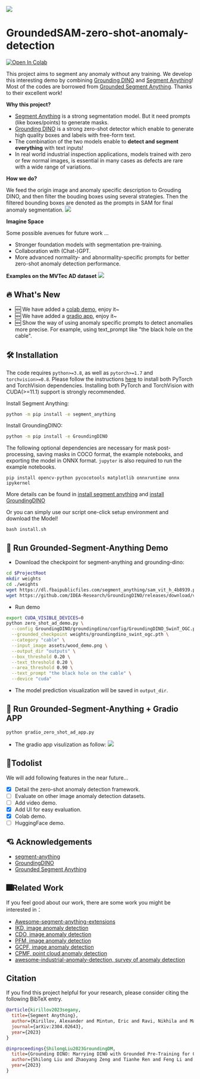 ![](./assets/SegmentAnyAnomaly_logo.png)

# GroundedSAM-zero-shot-anomaly-detection
[![Open In Colab](https://colab.research.google.com/assets/colab-badge.svg)](https://colab.research.google.com/drive/1Rwio_KfziuLp79Qh_ugum64Hjnq4ZwsE?usp=sharing)

This project aims to segment any anomaly without any training. We develop this interesting demo by combining [Grounding DINO](https://github.com/IDEA-Research/GroundingDINO) and [Segment Anything](https://github.com/facebookresearch/segment-anything)!
Most of the codes are borrowed from [Grounded Segment Anything](https://github.com/IDEA-Research/Grounded-Segment-Anything). Thanks to their excellent work!

**Why this project?**

- [Segment Anything](https://github.com/facebookresearch/segment-anything) is a strong segmentation model. But it need prompts (like boxes/points) to generate masks.
- [Grounding DINO](https://github.com/IDEA-Research/GroundingDINO) is a strong zero-shot detector which enable to generate high quality boxes and labels with free-form text.
- The combination of the two models enable to **detect and segment everything** with text inputs!
- In real world industrial inspection applications, models trained with zero or few normal images, is essential in many cases as defects are rare with a wide range of variations.

**How we do?**

We feed the origin image and anomaly specific description to Grouding DINO, and then filter the bouding boxes using several
strategies. Then the filtered bounding boxes are denoted as the prompts in SAM for final anomaly segmentation.
![](./assets/framework.png)

**Imagine Space**

Some possible avenues for future work ...

- Stronger foundation models with segmentation pre-training.
- Collaboration with (Chat-)GPT.
- More advanced normality- and abnormality-specific prompts for better zero-shot anomaly detection performance.

**Examples on the MVTec AD dataset**
![](./assets/demo_results.png)

## 🔥 What's New

- 🆕 We have added a [colab demo](https://colab.research.google.com/drive/1Rwio_KfziuLp79Qh_ugum64Hjnq4ZwsE?usp=sharing), enjoy it~
- 🆕 We have added a [gradio app](./gradio_zero_shot_ad_app.py), enjoy it~
- 🆕 Show the way of using anomaly specific prompts to detect anomalies more precise. For example, using text_prompt like "the black hole on the cable".

## 🛠 Installation

The code requires `python>=3.8`, as well as `pytorch>=1.7` and `torchvision>=0.8`. Please follow the instructions [here](https://pytorch.org/get-started/locally/) to install both PyTorch and TorchVision dependencies. Installing both PyTorch and TorchVision with CUDA(>=11.1) support is strongly recommended.

Install Segment Anything:

```bash
python -m pip install -e segment_anything
```

Install GroundingDINO:

```bash
python -m pip install -e GroundingDINO
```

The following optional dependencies are necessary for mask post-processing, saving masks in COCO format, the example notebooks, and exporting the model in ONNX format. `jupyter` is also required to run the example notebooks.

```
pip install opencv-python pycocotools matplotlib onnxruntime onnx ipykernel
```

More details can be found in [install segment anything](https://github.com/facebookresearch/segment-anything#installation) and [install GroundingDINO](https://github.com/IDEA-Research/GroundingDINO#install)

Or you can simply use our script one-click setup environment and download the Model!
```
bash install.sh
```
## 🏃 Run Grounded-Segment-Anything Demo

- Download the checkpoint for segment-anything and grounding-dino:

```bash
cd $ProjectRoot
mkdir weights
cd ./weights
wget https://dl.fbaipublicfiles.com/segment_anything/sam_vit_h_4b8939.pth
wget https://github.com/IDEA-Research/GroundingDINO/releases/download/v0.1.0-alpha/groundingdino_swint_ogc.pth
```

- Run demo

```bash
export CUDA_VISIBLE_DEVICES=0
python zero_shot_ad_demo.py \
  --config GroundingDINO/groundingdino/config/GroundingDINO_SwinT_OGC.py \
  --grounded_checkpoint weights/groundingdino_swint_ogc.pth \
  --category "cable" \
  --input_image assets/wood_demo.png \
  --output_dir "outputs" \
  --box_threshold 0.20 \
  --text_threshold 0.20 \
  --area_threshold 0.90 \
  --text_prompt "the black hole on the cable" \
  --device "cuda"
```

- The model prediction visualization will be saved in `output_dir`.

## 🏃 Run Grounded-Segment-Anything + Gradio APP

```bash
python gradio_zero_shot_ad_app.py
```

- The gradio app visulization as follow:
  ![](./assets/gradio.png)


## :hammer:Todolist

We will add following features in the near future...

- [X] Detail the zero-shot anomaly detection framework.
- [ ] Evaluate on other image anomaly detection datasets.
- [ ] Add video demo.
- [X] Add UI for easy evaluation.
- [x] Colab demo.
- [ ] HuggingFace demo.

## 💘 Acknowledgements

- [segment-anything](https://github.com/facebookresearch/segment-anything)
- [GroundingDINO](https://github.com/IDEA-Research/GroundingDINO)
- [Grounded Segment Anything](https://github.com/IDEA-Research/Grounded-Segment-Anything)

## 🎆Related Work

If you feel good about our work, there are some work you might be interested in：

- [Awesome-segment-anything-extensions](https://github.com/JerryX1110/awesome-segment-anything-extensions)
- [IKD, image anomaly detection](https://github.com/caoyunkang/IKD)
- [CDO, image anomaly detection](https://github.com/caoyunkang/CDO)
- [PFM, image anomaly detection](https://github.com/smiler96/PFM-and-PEFM-for-Image-Anomaly-Detection-and-Segmentation)
- [GCPF, image anomaly detection](https://github.com/smiler96/GCPF)
- [CPMF, point cloud anomaly detection](https://github.com/caoyunkang/CPMF)
- [awesome-industrial-anomaly-detection, survey of anomaly detection](https://github.com/M-3LAB/awesome-industrial-anomaly-detection)

## Citation

If you find this project helpful for your research, please consider citing the following BibTeX entry.

```BibTex
@article{kirillov2023segany,
  title={Segment Anything}, 
  author={Kirillov, Alexander and Mintun, Eric and Ravi, Nikhila and Mao, Hanzi and Rolland, Chloe and Gustafson, Laura and Xiao, Tete and Whitehead, Spencer and Berg, Alexander C. and Lo, Wan-Yen and Doll{\'a}r, Piotr and Girshick, Ross},
  journal={arXiv:2304.02643},
  year={2023}
}

@inproceedings{ShilongLiu2023GroundingDM,
  title={Grounding DINO: Marrying DINO with Grounded Pre-Training for Open-Set Object Detection},
  author={Shilong Liu and Zhaoyang Zeng and Tianhe Ren and Feng Li and Hao Zhang and Jie Yang and Chunyuan Li and Jianwei Yang and Hang Su and Jun Zhu and Lei Zhang},
  year={2023}
}
```
